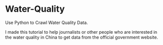 # Water-Quality
Use Python to Crawl Water Quality Data.

I made this tutorial to help journalists or other people who are interested in the water quality in China to get data from the official government website.
